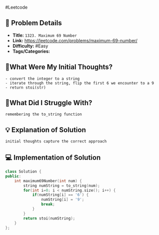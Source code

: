 #Leetcode
## 📝 Problem Details

- **Title:** `1323. Maximum 69 Number`
- **Link:** https://leetcode.com/problems/maximum-69-number/
- **Difficulty:** #Easy 
- **Tags/Categories:** 

## 💭What Were My Initial Thoughts?

```
- convert the integer to a string
- iterate through the string, flip the first 6 we encounter to a 9
- return stoi(str)
```

## 🤔What Did I Struggle With?

```
remembering the to_string function
```

## 💡 Explanation of Solution

```
initial thoughts capture the correct approach
```
## 💻 Implementation of Solution

```cpp
class Solution {
public:
	int maximum69Number(int num) {
		string numString = to_string(num);
		for(int i=0; i < numString.size(); i++) {
			if(numString[i] == '6') {
				numString[i] = '9';
				break;
			}
		}
		return stoi(numString);
	}
};
```